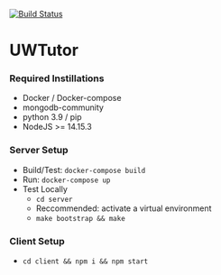 [![Build Status](https://www.travis-ci.com/pkelaita/UWTutor.svg?branch=master)](https://www.travis-ci.com/pkelaita/UWTutor)

# UWTutor

### Required Instillations
* Docker / Docker-compose
* mongodb-community
* python 3.9 / pip
* NodeJS >= 14.15.3

### Server Setup
* Build/Test: `docker-compose build`
* Run: `docker-compose up`
* Test Locally
  * `cd server`
  * Reccommended: activate a virtual environment
  * `make bootstrap && make`

### Client Setup
* `cd client && npm i && npm start`